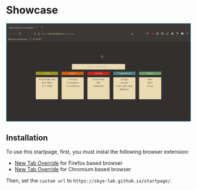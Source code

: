 # Showcase

![screenshot](./screenshot.png)

## Installation

To use this startpage, first, you must instal the following browser extension:

- [New Tab Override](https://addons.mozilla.org/en-US/firefox/addon/new-tab-override/) for Firefox based browser
- [New Tab Override](https://chrome.google.com/webstore/detail/new-tab-override/fjcmlondipcnnpmbcollgifldmajfonf/) for Chromium based browser

Then, set the `custom url` to `https://skye-lab.github.io/startpage/`.
